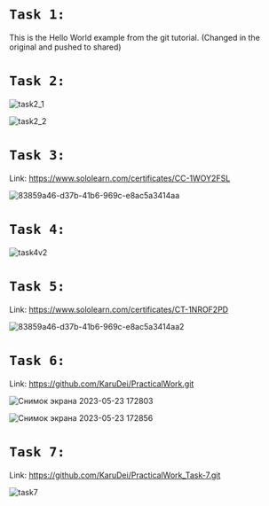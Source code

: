 # `Task 1:`

This is the Hello World example from the git tutorial.
(Changed in the original and pushed to shared)

# `Task 2:`

![task2_1](https://github.com/KaruDei/PracticalWork/assets/108537008/0933959a-ce41-47a0-b369-dedf8b17b1ff)

![task2_2](https://github.com/KaruDei/PracticalWork/assets/108537008/68071edf-1746-4404-89a3-c6f96dda8a62)

# `Task 3:`

Link: https://www.sololearn.com/certificates/CC-1WOY2FSL

![83859a46-d37b-41b6-969c-e8ac5a3414aa](https://github.com/KaruDei/PracticalWork/assets/108537008/3b455071-87db-4214-acd6-42693473c751)

# `Task 4:`

![task4v2](https://github.com/KaruDei/PracticalWork/assets/108537008/e423613c-0d49-4ec6-b942-3e8f6dfcab32)

# `Task 5:`

Link: https://www.sololearn.com/certificates/CT-1NROF2PD

![83859a46-d37b-41b6-969c-e8ac5a3414aa2](https://github.com/KaruDei/PracticalWork/assets/108537008/d5f2fc3f-65fb-4e47-840f-2d08cd05bc4f)

# `Task 6:`
Link: https://github.com/KaruDei/PracticalWork.git

![Снимок экрана 2023-05-23 172803](https://github.com/KaruDei/PracticalWork/assets/108537008/e870ddef-25bf-4e4d-9cac-0ced7053c942)

![Снимок экрана 2023-05-23 172856](https://github.com/KaruDei/PracticalWork/assets/108537008/e9d92517-7d77-4f39-bdb3-55bb8bb0ad75)

# `Task 7:`
Link: https://github.com/KaruDei/PracticalWork_Task-7.git

![task7](https://github.com/KaruDei/PracticalWork/assets/108537008/d9a8cf4e-2455-407c-b9ed-fba35022ea14)
